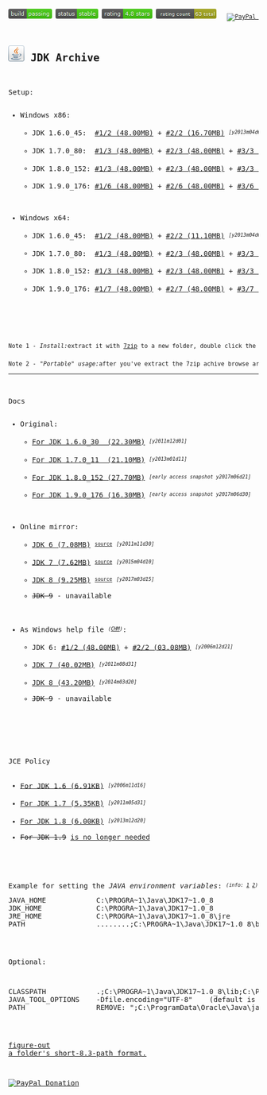 <pre>
<sup><a href="#"><img src="resources/icon_build_passing.png" alt=""/></a>&nbsp;<a href="#"><img src="resources/icon_status_stable.png" alt=""/></a>&nbsp;<a href="#"><img src="resources/icon_rating.png" alt=""/></a>&nbsp;<a href="#"><img src="resources/icon_rating_count.png" alt=""/></a> &nbsp; <a target="_blank" href="https://paypal.me/e1adkarak0" rel="nofollow"><img src="https://www.paypalobjects.com/webstatic/mktg/Logo/pp-logo-100px.png" border="0" alt="PayPal Donation"></a></sup>

<h2><a href="#"><img alt="" width="32" height="32" src="resources/icon_jdk.png"/></a> JDK Archive</h2>

Setup:
<ul>
<li>Windows x86:
<ul>
<li>JDK 1.6.0_45:  <a type="application/octet-stream" download="jdk_1.6.0_45_windows_x86.7z.001" title="https://raw.githubusercontent.com/eladkarako/JDK-archive/master/storage/jdk_1.6.0_45_windows_x86.7z.001" href="https://raw.githubusercontent.com/eladkarako/JDK-archive/master/storage/jdk_1.6.0_45_windows_x86.7z.001"  >#1/2 (48.00MB)</a> + <a type="application/octet-stream" download="jdk_1.6.0_45_windows_x86.7z.002" title="https://raw.githubusercontent.com/eladkarako/JDK-archive/master/storage/jdk_1.6.0_45_windows_x86.7z.002" href="https://raw.githubusercontent.com/eladkarako/JDK-archive/master/storage/jdk_1.6.0_45_windows_x86.7z.002"  >#2/2 (16.70MB)</a> <sup><sub><em>[y2013m04d01]</em></sub></sup></li>
<li>JDK 1.7.0_80:  <a type="application/octet-stream" download="jdk_1.7.0_80_windows_x86.7z.001" title="https://raw.githubusercontent.com/eladkarako/JDK-archive/master/storage/jdk_1.7.0_80_windows_x86.7z.001" href="https://raw.githubusercontent.com/eladkarako/JDK-archive/master/storage/jdk_1.7.0_80_windows_x86.7z.001"  >#1/3 (48.00MB)</a> + <a type="application/octet-stream" download="jdk_1.7.0_80_windows_x86.7z.002" title="https://raw.githubusercontent.com/eladkarako/JDK-archive/master/storage/jdk_1.7.0_80_windows_x86.7z.002" href="https://raw.githubusercontent.com/eladkarako/JDK-archive/master/storage/jdk_1.7.0_80_windows_x86.7z.002"  >#2/3 (48.00MB)</a> + <a type="application/octet-stream" download="jdk_1.7.0_80_windows_x86.7z.003" title="https://raw.githubusercontent.com/eladkarako/JDK-archive/master/storage/jdk_1.7.0_80_windows_x86.7z.003" href="https://raw.githubusercontent.com/eladkarako/JDK-archive/master/storage/jdk_1.7.0_80_windows_x86.7z.003"  >#3/3 (34.80MB)</a> <sup><sub><em>[y2015m04d10]</em></sub></sup></li>
<li>JDK 1.8.0_152: <a type="application/octet-stream" download="jdk_1.8.0_152_windows_x86.7z.001" title="https://raw.githubusercontent.com/eladkarako/JDK-archive/master/storage/jdk_1.8.0_152_windows_x86.7z.001" href="https://raw.githubusercontent.com/eladkarako/JDK-archive/master/storage/jdk_1.8.0_152_windows_x86.7z.001" >#1/3 (48.00MB)</a> + <a type="application/octet-stream" download="jdk_1.8.0_152_windows_x86.7z.002" title="https://raw.githubusercontent.com/eladkarako/JDK-archive/master/storage/jdk_1.8.0_152_windows_x86.7z.002" href="https://raw.githubusercontent.com/eladkarako/JDK-archive/master/storage/jdk_1.8.0_152_windows_x86.7z.002" >#2/3 (48.00MB)</a> + <a type="application/octet-stream" download="jdk_1.8.0_152_windows_x86.7z.003" title="https://raw.githubusercontent.com/eladkarako/JDK-archive/master/storage/jdk_1.8.0_152_windows_x86.7z.003" href="https://raw.githubusercontent.com/eladkarako/JDK-archive/master/storage/jdk_1.8.0_152_windows_x86.7z.003" >#3/3 (34.50MB)</a> <sup><sub><em>[early access snapshot y2017m06d21]</em></sub></sup></li>
<li>JDK 1.9.0_176: <a type="application/octet-stream" download="jdk_1.9.0_176_windows_x86.7z.001" title="https://raw.githubusercontent.com/eladkarako/JDK-archive/master/storage/jdk_1.9.0_176_windows_x86.7z.001" href="https://raw.githubusercontent.com/eladkarako/JDK-archive/master/storage/jdk_1.9.0_176_windows_x86.7z.001" >#1/6 (48.00MB)</a> + <a type="application/octet-stream" download="jdk_1.9.0_176_windows_x86.7z.002" title="https://raw.githubusercontent.com/eladkarako/JDK-archive/master/storage/jdk_1.9.0_176_windows_x86.7z.002" href="https://raw.githubusercontent.com/eladkarako/JDK-archive/master/storage/jdk_1.9.0_176_windows_x86.7z.002" >#2/6 (48.00MB)</a> + <a type="application/octet-stream" download="jdk_1.9.0_176_windows_x86.7z.003" title="https://raw.githubusercontent.com/eladkarako/JDK-archive/master/storage/jdk_1.9.0_176_windows_x86.7z.003" href="https://raw.githubusercontent.com/eladkarako/JDK-archive/master/storage/jdk_1.9.0_176_windows_x86.7z.003" >#3/6 (48.00MB)</a> + <a type="application/octet-stream" download="jdk_1.9.0_176_windows_x86.7z.004" title="https://raw.githubusercontent.com/eladkarako/JDK-archive/master/storage/jdk_1.9.0_176_windows_x86.7z.004" href="https://raw.githubusercontent.com/eladkarako/JDK-archive/master/storage/jdk_1.9.0_176_windows_x86.7z.004" >#4/6 (48.00MB)</a> + <a type="application/octet-stream" download="jdk_1.9.0_176_windows_x86.7z.005" title="https://raw.githubusercontent.com/eladkarako/JDK-archive/master/storage/jdk_1.9.0_176_windows_x86.7z.005" href="https://raw.githubusercontent.com/eladkarako/JDK-archive/master/storage/jdk_1.9.0_176_windows_x86.7z.005" >#5/6 (48.00MB)</a> + <a type="application/octet-stream" download="jdk_1.9.0_176_windows_x86.7z.006" title="https://raw.githubusercontent.com/eladkarako/JDK-archive/master/storage/jdk_1.9.0_176_windows_x86.7z.006" href="https://raw.githubusercontent.com/eladkarako/JDK-archive/master/storage/jdk_1.9.0_176_windows_x86.7z.006" >#6/6 (38.90MB)</a> <sup><sub><em>[early access snapshot y2017m06d30]</em></sub></sup></li>
</ul>
</li>
<li>Windows x64:
<ul>
<li>JDK 1.6.0_45:  <a type="application/octet-stream" download="jdk_1.6.0_45_windows_x64.7z.001" title="https://raw.githubusercontent.com/eladkarako/JDK-archive/master/storage/jdk_1.6.0_45_windows_x64.7z.001" href="https://raw.githubusercontent.com/eladkarako/JDK-archive/master/storage/jdk_1.6.0_45_windows_x64.7z.001"  >#1/2 (48.00MB)</a> + <a type="application/octet-stream" download="jdk_1.6.0_45_windows_x64.7z.002" title="https://raw.githubusercontent.com/eladkarako/JDK-archive/master/storage/jdk_1.6.0_45_windows_x64.7z.002" href="https://raw.githubusercontent.com/eladkarako/JDK-archive/master/storage/jdk_1.6.0_45_windows_x64.7z.002"  >#2/2 (11.10MB)</a> <sup><sub><em>[y2013m04d01]</em></sub></sup></li>
<li>JDK 1.7.0_80:  <a type="application/octet-stream" download="jdk_1.7.0_80_windows_x64.7z.001" title="https://raw.githubusercontent.com/eladkarako/JDK-archive/master/storage/jdk_1.7.0_80_windows_x64.7z.001" href="https://raw.githubusercontent.com/eladkarako/JDK-archive/master/storage/jdk_1.7.0_80_windows_x64.7z.001"  >#1/3 (48.00MB)</a> + <a type="application/octet-stream" download="jdk_1.7.0_80_windows_x64.7z.002" title="https://raw.githubusercontent.com/eladkarako/JDK-archive/master/storage/jdk_1.7.0_80_windows_x64.7z.002" href="https://raw.githubusercontent.com/eladkarako/JDK-archive/master/storage/jdk_1.7.0_80_windows_x64.7z.002"  >#2/3 (48.00MB)</a> + <a type="application/octet-stream" download="jdk_1.7.0_80_windows_x64.7z.003" title="https://raw.githubusercontent.com/eladkarako/JDK-archive/master/storage/jdk_1.7.0_80_windows_x64.7z.003" href="https://raw.githubusercontent.com/eladkarako/JDK-archive/master/storage/jdk_1.7.0_80_windows_x64.7z.003"  >#3/3 (37.40MB)</a> <sup><sub><em>[y2015m04d10]</em></sub></sup></li>
<li>JDK 1.8.0_152: <a type="application/octet-stream" download="jdk_1.8.0_152_windows_x64.7z.001" title="https://raw.githubusercontent.com/eladkarako/JDK-archive/master/storage/jdk_1.8.0_152_windows_x64.7z.001" href="https://raw.githubusercontent.com/eladkarako/JDK-archive/master/storage/jdk_1.8.0_152_windows_x64.7z.001" >#1/3 (48.00MB)</a> + <a type="application/octet-stream" download="jdk_1.8.0_152_windows_x64.7z.002" title="https://raw.githubusercontent.com/eladkarako/JDK-archive/master/storage/jdk_1.8.0_152_windows_x64.7z.002" href="https://raw.githubusercontent.com/eladkarako/JDK-archive/master/storage/jdk_1.8.0_152_windows_x64.7z.002" >#2/3 (48.00MB)</a> + <a type="application/octet-stream" download="jdk_1.8.0_152_windows_x64.7z.003" title="https://raw.githubusercontent.com/eladkarako/JDK-archive/master/storage/jdk_1.8.0_152_windows_x64.7z.003" href="https://raw.githubusercontent.com/eladkarako/JDK-archive/master/storage/jdk_1.8.0_152_windows_x64.7z.003" >#3/3 (41.20MB)</a> <sup><sub><em>[early access snapshot y2017m06d21]</em></sub></sup></li>
<li>JDK 1.9.0_176: <a type="application/octet-stream" download="jdk_1.9.0_176_windows_x64.7z.001" title="https://raw.githubusercontent.com/eladkarako/JDK-archive/master/storage/jdk_1.9.0_176_windows_x64.7z.001" href="https://raw.githubusercontent.com/eladkarako/JDK-archive/master/storage/jdk_1.9.0_176_windows_x64.7z.001" >#1/7 (48.00MB)</a> + <a type="application/octet-stream" download="jdk_1.9.0_176_windows_x64.7z.002" title="https://raw.githubusercontent.com/eladkarako/JDK-archive/master/storage/jdk_1.9.0_176_windows_x64.7z.002" href="https://raw.githubusercontent.com/eladkarako/JDK-archive/master/storage/jdk_1.9.0_176_windows_x64.7z.002" >#2/7 (48.00MB)</a> + <a type="application/octet-stream" download="jdk_1.9.0_176_windows_x64.7z.003" title="https://raw.githubusercontent.com/eladkarako/JDK-archive/master/storage/jdk_1.9.0_176_windows_x64.7z.003" href="https://raw.githubusercontent.com/eladkarako/JDK-archive/master/storage/jdk_1.9.0_176_windows_x64.7z.003" >#3/7 (48.00MB)</a> + <a type="application/octet-stream" download="jdk_1.9.0_176_windows_x64.7z.004" title="https://raw.githubusercontent.com/eladkarako/JDK-archive/master/storage/jdk_1.9.0_176_windows_x64.7z.004" href="https://raw.githubusercontent.com/eladkarako/JDK-archive/master/storage/jdk_1.9.0_176_windows_x64.7z.004" >#4/7 (48.00MB)</a> + <a type="application/octet-stream" download="jdk_1.9.0_176_windows_x64.7z.005" title="https://raw.githubusercontent.com/eladkarako/JDK-archive/master/storage/jdk_1.9.0_176_windows_x64.7z.005" href="https://raw.githubusercontent.com/eladkarako/JDK-archive/master/storage/jdk_1.9.0_176_windows_x64.7z.005" >#5/7 (48.00MB)</a> + <a type="application/octet-stream" download="jdk_1.9.0_176_windows_x64.7z.006" title="https://raw.githubusercontent.com/eladkarako/JDK-archive/master/storage/jdk_1.9.0_176_windows_x64.7z.006" href="https://raw.githubusercontent.com/eladkarako/JDK-archive/master/storage/jdk_1.9.0_176_windows_x64.7z.006" >#6/7 (48.00MB)</a> + <a type="application/octet-stream" download="jdk_1.9.0_176_windows_x64.7z.007" title="https://raw.githubusercontent.com/eladkarako/JDK-archive/master/storage/jdk_1.9.0_176_windows_x64.7z.007" href="https://raw.githubusercontent.com/eladkarako/JDK-archive/master/storage/jdk_1.9.0_176_windows_x64.7z.007" >#7/7 (00.91MB)</a> <sup><sub><em>[early access snapshot y2017m06d30]</em></sub></sup></li>
</ul>
</li>
</ul>

<sub>Note 1 - <em>Install:</em>extract it with <a href="http://www.7-zip.org/download.html">7zip</a> to a new folder, double click the <a href="#"><img width="13" height="13" alt="" src="resources/icon_setup.png"/></a> MSI file.</sub>

<sub>Note 2 - <em>"Portable" usage:</em>after you've extract the 7zip achive browse around for zip archives and extract any files you'll want to keep..</sub>
<hr/>

Docs
<ul>
<li>Original:
<ul>
<li><a type="application/octet-stream" download="docs_6.7z" title="https://raw.githubusercontent.com/eladkarako/JDK-archive/master/storage/docs_6.7z" href="https://raw.githubusercontent.com/eladkarako/JDK-archive/master/storage/docs_6.7z">For JDK 1.6.0_30  (22.30MB)</a> <sup><sub><em>[y2011m12d01]</em></sub></sup></li>
<li><a type="application/octet-stream" download="docs_7.7z" title="https://raw.githubusercontent.com/eladkarako/JDK-archive/master/storage/docs_7.7z" href="https://raw.githubusercontent.com/eladkarako/JDK-archive/master/storage/docs_7.7z">For JDK 1.7.0_11  (21.10MB)</a> <sup><sub><em>[y2013m01d11]</em></sub></sup></li>
<li><a type="application/octet-stream" download="docs_8.7z" title="https://raw.githubusercontent.com/eladkarako/JDK-archive/master/storage/docs_8.7z" href="https://raw.githubusercontent.com/eladkarako/JDK-archive/master/storage/docs_8.7z">For JDK 1.8.0_152 (27.70MB)</a> <sup><sub><em>[early access snapshot y2017m06d21]</em></sub></sup></li>
<li><a type="application/octet-stream" download="docs_9.7z" title="https://raw.githubusercontent.com/eladkarako/JDK-archive/master/storage/docs_9.7z" href="https://raw.githubusercontent.com/eladkarako/JDK-archive/master/storage/docs_9.7z">For JDK 1.9.0_176 (16.30MB)</a> <sup><sub><em>[early access snapshot y2017m06d30]</em></sub></sup></li>
</ul>
</li>
<li>Online mirror:
<ul>
<li><a type="application/octet-stream" download="docs_6_webdump.7z" title="https://raw.githubusercontent.com/eladkarako/JDK-archive/master/storage/docs_6_webdump.7z" href="https://raw.githubusercontent.com/eladkarako/JDK-archive/master/storage/docs_6_webdump.7z">JDK 6 (7.08MB)</a> <sup><sub><a href="http://docs.oracle.com/javase/6/docs/">source</a></sub></sup> <sup><sub><em>[y2011m11d30]</em></sub></sup></li>
<li><a type="application/octet-stream" download="docs_7_webdump.7z" title="https://raw.githubusercontent.com/eladkarako/JDK-archive/master/storage/docs_7_webdump.7z" href="https://raw.githubusercontent.com/eladkarako/JDK-archive/master/storage/docs_7_webdump.7z">JDK 7 (7.62MB)</a> <sup><sub><a href="http://docs.oracle.com/javase/7/docs/">source</a></sub></sup> <sup><sub><em>[y2015m04d10]</em></sub></sup></li>
<li><a type="application/octet-stream" download="docs_8_webdump.7z" title="https://raw.githubusercontent.com/eladkarako/JDK-archive/master/storage/docs_8_webdump.7z" href="https://raw.githubusercontent.com/eladkarako/JDK-archive/master/storage/docs_8_webdump.7z">JDK 8 (9.25MB)</a> <sup><sub><a href="http://docs.oracle.com/javase/8/docs/">source</a></sub></sup> <sup><sub><em>[y2017m03d15]</em></sub></sup></li>
<li><del>JDK 9</del> - unavailable</li>
</ul>
</li>
<li>As Windows help file <sup><sub><em>(<a href="https://en.wikipedia.org/wiki/Microsoft_Compiled_HTML_Help">CHM</a>)</em></sub></sup>:
<ul>
<li>JDK 6: <a type="application/octet-stream" download="docs_6_chm.7z.001" title="https://raw.githubusercontent.com/eladkarako/JDK-archive/master/storage/docs_6_chm.7z.001" href="https://raw.githubusercontent.com/eladkarako/JDK-archive/master/storage/docs_6_chm.7z.001">#1/2 (48.00MB)</a> + <a type="application/octet-stream" download="docs_6_chm.7z.002" title="https://raw.githubusercontent.com/eladkarako/JDK-archive/master/storage/docs_6_chm.7z.002" href="https://raw.githubusercontent.com/eladkarako/JDK-archive/master/storage/docs_6_chm.7z.002">#2/2 (03.08MB)</a> <sup><sub><em>[y2006m12d21]</em></sub></sup></li>
<li><a type="application/octet-stream" download="docs_7_chm.7z" title="https://raw.githubusercontent.com/eladkarako/JDK-archive/master/storage/docs_7_chm.7z" href="https://raw.githubusercontent.com/eladkarako/JDK-archive/master/storage/docs_7_chm.7z">JDK 7 (40.02MB)</a> <sup><sub><em>[y2011m08d31]</em></sub></sup></li>
<li><a type="application/octet-stream" download="docs_8_chm.7z" title="https://raw.githubusercontent.com/eladkarako/JDK-archive/master/storage/docs_8_chm.7z" href="https://raw.githubusercontent.com/eladkarako/JDK-archive/master/storage/docs_8_chm.7z">JDK 8 (43.20MB)</a> <sup><sub><em>[y2014m03d20]</em></sub></sup></li>
<li><del>JDK 9</del> - unavailable</li>
</ul>
</li>
</ul>


JCE Policy
<ul>
<li><a type="application/octet-stream" download="jce_policy_6.7z" title="https://raw.githubusercontent.com/eladkarako/JDK-archive/master/storage/jce_policy_6.7z" href="https://raw.githubusercontent.com/eladkarako/JDK-archive/master/storage/jce_policy_6.7z">For JDK 1.6 (6.91KB)</a> <sup><sub><em>[y2006m11d16]</em></sub></sup></li>
<li><a type="application/octet-stream" download="jce_policy_7.7z" title="https://raw.githubusercontent.com/eladkarako/JDK-archive/master/storage/jce_policy_7.7z" href="https://raw.githubusercontent.com/eladkarako/JDK-archive/master/storage/jce_policy_7.7z">For JDK 1.7 (5.35KB)</a> <sup><sub><em>[y2011m05d31]</em></sub></sup></li>
<li><a type="application/octet-stream" download="jce_policy_8.7z" title="https://raw.githubusercontent.com/eladkarako/JDK-archive/master/storage/jce_policy_8.7z" href="https://raw.githubusercontent.com/eladkarako/JDK-archive/master/storage/jce_policy_8.7z">For JDK 1.8 (6.00KB)</a> <sup><sub><em>[y2013m12d20]</em></sub></sup></li>
<li><del>For JDK 1.9</del> <a href="https://stackoverflow.com/questions/39097058/jce-zip-file-for-jdk-9">is no longer needed</a></li>
</ul>


Example for setting the <em>JAVA environment variables</em>: <sup><sub><em>(info: <a href="https://stackoverflow.com/questions/1672281/environment-variables-for-java-installation">1</a> <a href="https://www.java.com/en/download/help/path.xml">2</a>)</em></sub></sup>
<pre>
JAVA_HOME            C:\PROGRA~1\Java\JDK17~1.0_8
JDK_HOME             C:\PROGRA~1\Java\JDK17~1.0_8
JRE_HOME             C:\PROGRA~1\Java\JDK17~1.0_8\jre
PATH                 ........;C:\PROGRA~1\Java\JDK17~1.0_8\bin;
</pre>

Optional:
<pre>
CLASSPATH            .;C:\PROGRA~1\Java\JDK17~1.0_8\lib;C:\PROGRA~1\Java\JDK17~1.0_8\jre\lib;
JAVA_TOOL_OPTIONS    -Dfile.encoding="UTF-8"    (default is "Windows-1252")
PATH                 REMOVE: ";C:\ProgramData\Oracle\Java\javapath;"
</pre>


<a href="https://gist.github.com/eladkarako/a250e2daa2f67a40437ecfae3d7641de">figure-out a folder's short-8.3-path format.</a>


<a target="_blank" href="https://paypal.me/e1adkarak0" rel="nofollow"><img src="https://www.paypalobjects.com/webstatic/mktg/Logo/pp-logo-100px.png" border="0" alt="PayPal Donation"></a>
</pre>
